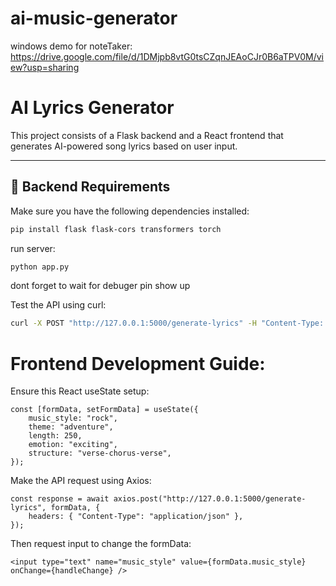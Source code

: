 # ai-music-generator

windows demo for noteTaker: https://drive.google.com/file/d/1DMjpb8vtG0tsCZqnJEAoCJr0B6aTPV0M/view?usp=sharing

# AI Lyrics Generator

This project consists of a Flask backend and a React frontend that generates AI-powered song lyrics based on user input.

---

## 📌 Backend Requirements

Make sure you have the following dependencies installed:
```sh
pip install flask flask-cors transformers torch
```
run server:
```sh
python app.py
```
dont forget to wait for debuger pin show up

Test the API using curl:
```sh
curl -X POST "http://127.0.0.1:5000/generate-lyrics" -H "Content-Type: application/json" -d "{\"music_style\": \"rock\", \"theme\": \"adventure\", \"length\": 250, \"emotion\": \"exciting\", \"structure\": \"verse-chorus-verse\"}"
```

# Frontend Development Guide:
Ensure this React useState setup:
```
const [formData, setFormData] = useState({
    music_style: "rock",
    theme: "adventure",
    length: 250,
    emotion: "exciting",
    structure: "verse-chorus-verse",
});
```
Make the API request using Axios:
```
const response = await axios.post("http://127.0.0.1:5000/generate-lyrics", formData, {
    headers: { "Content-Type": "application/json" },
});
```
Then request input to change the formData:
```
<input type="text" name="music_style" value={formData.music_style} onChange={handleChange} />
```
